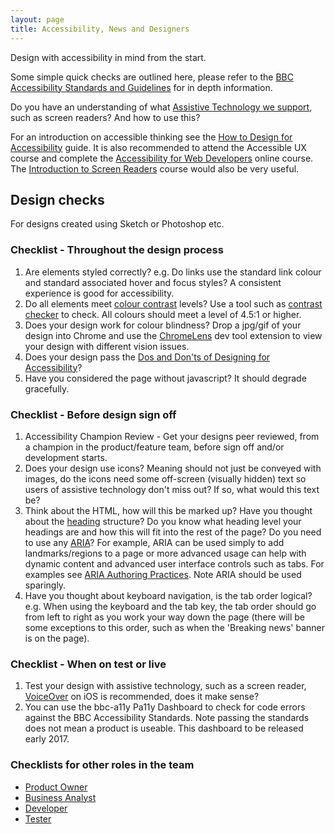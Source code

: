 ```yaml
---
layout: page
title: Accessibility, News and Designers
---
```

Design with accessibility in mind from the start.

Some simple quick checks are outlined here, please refer to the <a href="http://www.bbc.co.uk/guidelines/futuremedia/accessibility/">BBC Accessibility Standards and Guidelines</a> for in depth information.

Do you have an understanding of what <a href="Accessibility-and-Supported-Assistive-Technology">Assistive Technology we support</a>, such as screen readers? And how to use this?

For an introduction on accessible thinking see the <a href="http://www.bbc.co.uk/gel/guidelines/how-to-design-for-accessibility">How to Design for Accessibility</a> guide. It is also recommended to attend the Accessible UX course and complete the <a href="http://www.bbc.co.uk/academy/beta/course/COU-12887">Accessibility for Web Developers</a> online course. The <a href="http://www.bbc.co.uk/academy/beta/course/COU-50344015">Introduction to Screen Readers</a> course would also be very useful.

## Design checks

For designs created using Sketch or Photoshop etc.

### Checklist - Throughout the design process

<ol>
<li>Are elements styled correctly? e.g. Do links use the standard link colour and standard associated hover and focus styles? A consistent experience is good for accessibility.</li>

<li>Do all elements meet <a href="http://www.bbc.co.uk/guidelines/futuremedia/accessibility/mobile/design/colour-contrast">colour contrast</a> levels? Use a tool such as <a href="http://webaim.org/resources/contrastchecker/">contrast checker</a> to check. All colours should meet a level of 4.5:1 or higher.</li>

<li>Does your design work for colour blindness? Drop a jpg/gif of your design into Chrome and use the <a href="http://chromelens.xyz/">ChromeLens</a> dev tool extension to view your design with different vision issues.</li>

<li>Does your design pass the <a href="https://accessibility.blog.gov.uk/2016/09/02/dos-and-donts-on-designing-for-accessibility">Dos and Don'ts of Designing for Accessibility</a>?</li>

<li>Have you considered the page without javascript? It should degrade gracefully.</li>
</ol>

### Checklist - Before design sign off

<ol>
<li>Accessibility Champion Review - Get your designs peer reviewed, from a champion in the product/feature team, before sign off and/or development starts.</li>

<li>Does your design use icons? Meaning should not just be conveyed with images, do the icons need some off-screen (visually hidden) text so users of assistive technology don't miss out? If so, what would this text be?</li>

<li>Think about the HTML, how will this be marked up? Have you thought about the <a href="http://www.bbc.co.uk/guidelines/futuremedia/accessibility/html/headings.shtml">heading</a> structure? Do you know what heading level your headings are and how this will fit into the rest of the page? Do you need to use any <a href="https://www.w3.org/WAI/intro/aria.php">ARIA</a>? For example, ARIA can be used simply to add landmarks/regions to a page or more advanced usage can help with dynamic content and advanced user interface controls such as tabs. For examples see <a href="http://w3c.github.io/aria-practices/">ARIA Authoring Practices</a>. Note ARIA should be used sparingly.</li>

<li>Have you thought about keyboard navigation, is the tab order logical? e.g. When using the keyboard and the tab key, the tab order should go from left to right as you work your way down the page (there will be some exceptions to this order, such as when the 'Breaking news' banner is on the page).</li>
</ol>

### Checklist - When on test or live

<ol>
<li>Test your design with assistive technology, such as a screen reader, <a href="Testing-with-a-Screen-reader">VoiceOver</a> on iOS is recommended, does it make sense?</li>
<li>You can use the bbc-a11y Pa11y Dashboard to check for code errors against the BBC Accessibility Standards. Note passing the standards does not mean a product is useable. This dashboard to be released early 2017.</li>
</ol>

### Checklists for other roles in the team
- <a href="Accessibility,-News-and-Product-Owners">Product Owner</a>
- <a href="Accessibility,-News-and-Business-Analysts">Business Analyst</a>
- <a href="Accessibility,-News-and-Developers">Developer</a>
- <a href="Accessibility,-News-and-Testers">Tester</a>
